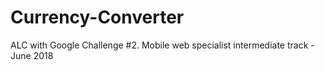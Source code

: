 # Currency-Converter
ALC with Google Challenge #2. Mobile web specialist intermediate track - June 2018
